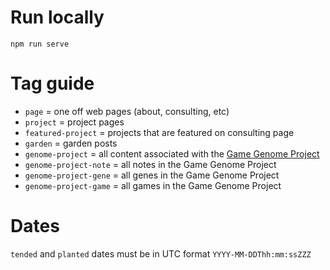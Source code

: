 # Run locally

`npm run serve`

# Tag guide

- `page` = one off web pages (about, consulting, etc)
- `project` = project pages
- `featured-project` = projects that are featured on consulting page
- `garden` = garden posts
- `genome-project` = all content associated with the [Game Genome Project](/src/garden/game-genome-project/index.md)
- `genome-project-note` = all notes in the Game Genome Project
- `genome-project-gene` = all genes in the Game Genome Project
- `genome-project-game` = all games in the Game Genome Project

# Dates
`tended` and `planted` dates must be in UTC format `YYYY-MM-DDThh:mm:ssZZZ`